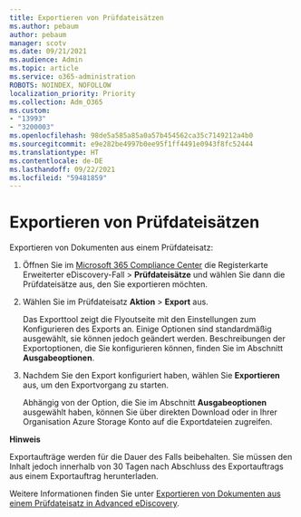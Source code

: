 ```yaml
---
title: Exportieren von Prüfdateisätzen
ms.author: pebaum
author: pebaum
manager: scotv
ms.date: 09/21/2021
ms.audience: Admin
ms.topic: article
ms.service: o365-administration
ROBOTS: NOINDEX, NOFOLLOW
localization_priority: Priority
ms.collection: Adm_O365
ms.custom:
- "13993"
- "3200003"
ms.openlocfilehash: 98de5a585a85a0a57b454562ca35c7149212a4b0
ms.sourcegitcommit: e9e282be4997b0ee95f1ff4491e0943f8fc52444
ms.translationtype: HT
ms.contentlocale: de-DE
ms.lasthandoff: 09/22/2021
ms.locfileid: "59481859"
---
```

# <a name="export-review-sets"></a>Exportieren von Prüfdateisätzen

Exportieren von Dokumenten aus einem Prüfdateisatz:

1. Öffnen Sie im [Microsoft 365 Compliance Center](https://compliance.microsoft.com/) die Registerkarte Erweiterter eDiscovery-Fall > **Prüfdateisätze** und wählen Sie dann die Prüfdateisätze aus, den Sie exportieren möchten.

1. Wählen Sie im Prüfdateisatz **Aktion** > **Export** aus.

    Das Exporttool zeigt die Flyoutseite mit den Einstellungen zum Konfigurieren des Exports an. Einige Optionen sind standardmäßig ausgewählt, sie können jedoch geändert werden. Beschreibungen der Exportoptionen, die Sie konfigurieren können, finden Sie im Abschnitt **Ausgabeoptionen**.

1. Nachdem Sie den Export konfiguriert haben, wählen Sie **Exportieren** aus, um den Exportvorgang zu starten. 

    Abhängig von der Option, die Sie im Abschnitt **Ausgabeoptionen** ausgewählt haben, können Sie über direkten Download oder in Ihrer Organisation Azure Storage Konto auf die Exportdateien zugreifen.

**Hinweis**

Exportaufträge werden für die Dauer des Falls beibehalten. Sie müssen den Inhalt jedoch innerhalb von 30 Tagen nach Abschluss des Exportauftrags aus einem Exportauftrag herunterladen.

Weitere Informationen finden Sie unter [Exportieren von Dokumenten aus einem Prüfdateisatz in Advanced eDiscovery](https://docs.microsoft.com/microsoft-365/compliance/export-documents-from-review-set).
